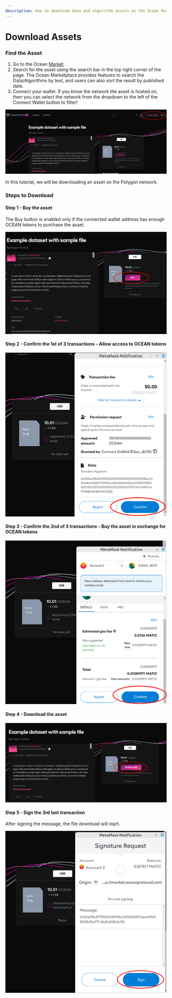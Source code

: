 ```yaml
---
description: How to download data and algorithm assets on the Ocean Market
---
```


# Download Assets

### Find the Asset

1. Go to the Ocean [Market](https://v4.market.oceanprotocol.com/).
2. Search for the asset using the search bar in the top right corner of the page. The Ocean Marketplace provides features to search the Data/Algorithms by text, and users can also sort the result by published date.
3. Connect your wallet. If you know the network the asset is hosted on, then you can select the network from the dropdown to the left of the Connect Wallet button to filter!

![Connect your wallet](../../.gitbook/assets/market/consume-connect-wallet.png)

In this tutorial, we will be downloading an asset on the Polygon network.

### Steps to Download

#### Step 1 - Buy the asset

The Buy button is enabled only if the connected wallet address has enough OCEAN tokens to purchase the asset.

![Click the large pink Buy button](../../.gitbook/assets/market/consume-1.png)

#### Step 2 - Confirm the 1st of 3 transactions - Allow access to OCEAN tokens

![Transaction 1: Give the smart contract permission to access OCEAN tokens](../../.gitbook/assets/market/consume-2.png)

#### Step 3 - Confirm the 2nd of 3 transactions - Buy the asset in exchange for OCEAN tokens

![Transaction 2: Buy the datatoken giving you access to the asset](../../.gitbook/assets/market/consume-3.png)

#### Step 4 - Download the asset

![Download asset](../../.gitbook/assets/market/consume-4.png)

#### Step 5 - Sign the 3rd last transaction

After signing the message, the file download will start.

![Sign the message using your wallet](../../.gitbook/assets/market/consume-5.png)
